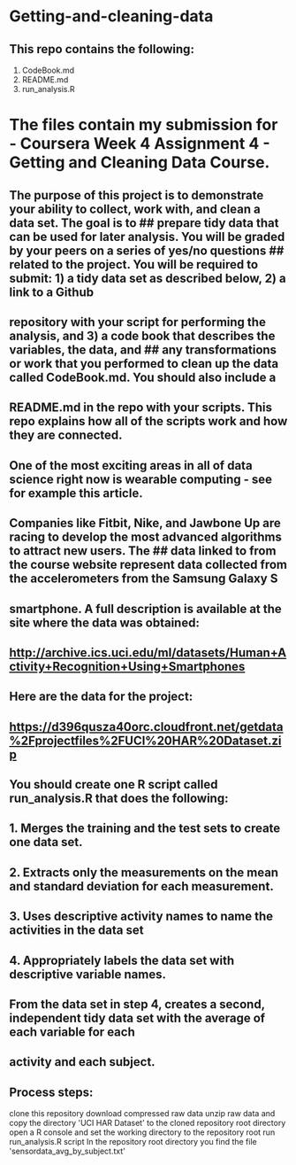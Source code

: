 # Getting-and-cleaning-data

## This repo contains the following:
1. CodeBook.md
2. README.md
3. run_analysis.R

# The files contain my submission for - Coursera Week 4 Assignment 4 - Getting and Cleaning Data Course.

## The purpose of this project is to demonstrate your ability to collect, work with, and clean a data set. The goal is to ## prepare tidy data that can be used for later analysis. You will be graded by your peers on a series of yes/no questions ## related to the project. You will be required to submit: 1) a tidy data set as described below, 2) a link to a Github 
## repository with your script for performing the analysis, and 3) a code book that describes the variables, the data, and ## any transformations or work that you performed to clean up the data called CodeBook.md. You should also include a 
## README.md in the repo with your scripts. This repo explains how all of the scripts work and how they are connected.

## One of the most exciting areas in all of data science right now is wearable computing - see for example this article. 
## Companies like Fitbit, Nike, and Jawbone Up are racing to develop the most advanced algorithms to attract new users. The ## data linked to from the course website represent data collected from the accelerometers from the Samsung Galaxy S 
## smartphone. A full description is available at the site where the data was obtained:

## http://archive.ics.uci.edu/ml/datasets/Human+Activity+Recognition+Using+Smartphones

## Here are the data for the project:

## https://d396qusza40orc.cloudfront.net/getdata%2Fprojectfiles%2FUCI%20HAR%20Dataset.zip

## You should create one R script called run_analysis.R that does the following:

## 1. Merges the training and the test sets to create one data set.
## 2. Extracts only the measurements on the mean and standard deviation for each measurement.
## 3. Uses descriptive activity names to name the activities in the data set
## 4. Appropriately labels the data set with descriptive variable names.

## From the data set in step 4, creates a second, independent tidy data set with the average of each variable for each 
## activity and each subject.

## Process steps:


clone this repository
download compressed raw data
unzip raw data and copy the directory 'UCI HAR Dataset' to the cloned repository root directory
open a R console and set the working directory to the repository root
run run_analysis.R script
In the repository root directory you find the file 'sensordata_avg_by_subject.txt'

